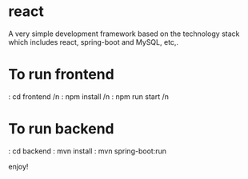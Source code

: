 # react
A very simple development framework based on the technology stack which includes react, spring-boot and MySQL, etc,.

# To run frontend
:  cd frontend /n
:  npm install /n
:  npm run start /n


# To run backend
: cd backend
: mvn install
: mvn spring-boot:run

enjoy!
